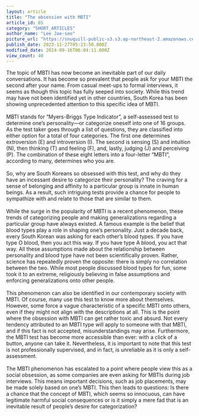 ```yaml
---
layout: article
title: "The obsession with MBTI"
article_id: 65
category: "SHORT_ARTICLES"
author_name: "Lee Jae-seo"
picture_url: "https://snuquill-public-s3.s3.ap-northeast-2.amazonaws.com/photo/article/d4204c5e-b554-4eec-aef2-336fc38712fa.jpg"
publish_date: 2023-11-27T05:23:50.000Z
modified_date: 2024-09-16T06:04:11.000Z
view_count: 40
---
```


The topic of MBTI has now become an inevitable part of our daily conversations. It has become so prevalent that people ask for your MBTI the second after your name. From casual meet-ups to formal interviews, it seems as though this topic has fully seeped into society. While this trend may have not been identified yet in other countries, South Korea has been showing unprecedented attention to this specific idea of MBTI.<br><br>MBTI stands for “Myers-Briggs Type Indicator”, a self-assessed test to determine one’s personality—or categorize oneself into one of 16 groups. As the test taker goes through a list of questions, they are classified into either option for a total of four categories. The first one determines extroversion (E) and introversion (I). The second is sensing (S) and intuition (N), then thinking (T) and feeling (F), and, lastly, judging (J) and perceiving (P). The combination of these eight letters into a four-letter “MBTI”, according to many, determines who you are. <br><br>So, why are South Koreans so obsessed with this test, and why do they have an incessant desire to categorize their personality? The craving for a sense of belonging and affinity to a particular group is innate in human beings. As a result, such intriguing tests provide a chance for people to sympathize with and relate to those that are similar to them. <br><br>While the surge in the popularity of MBTI is a recent phenomenon, these trends of categorizing people and making generalizations regarding a particular group have always existed. A famous example is the belief that blood types play a role in shaping one’s personality. Just a decade back, every South Korean was asking for each other’s blood types. If you have type O blood, then you act this way. If you have type A blood, you act that way. All these assumptions made about the relationship between personality and blood type have not been scientifically proven. Rather, science has repeatedly proven the opposite: there is simply no correlation between the two. While most people discussed blood types for fun, some took it to an extreme, religiously believing in false assumptions and enforcing generalizations onto other people.<br><br>This phenomenon can also be identified in our contemporary society with MBTI. Of course, many use this test to know more about themselves. However, some force a vague characteristic of a specific MBTI onto others, even if they might not align with the descriptions at all. This is the point where the obsession with MBTI can get rather toxic and absurd. Not every tendency attributed to an MBTI type will apply to someone with that MBTI, and if this fact is not accepted, misunderstandings may arise. Furthermore, the MBTI test has become more accessible than ever: with a click of a button, anyone can take it. Nevertheless, it is important to note that this test is not professionally supervised, and in fact, is unreliable as it is only a self-assessment. <br><br>The MBTI phenomenon has escalated to a point where people view this as a social obsession, as some companies are even asking for MBTIs during job interviews. This means important decisions, such as job placements, may be made solely based on one’s MBTI. This then leads to questions: Is there a chance that the concept of MBTI, which seems so innocuous, can have legitimate harmful social consequences or is it simply a mere fad that is an inevitable result of people’s desire for categorization?<br>
